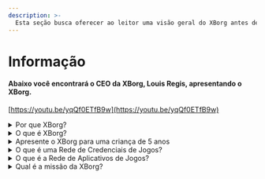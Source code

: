 ```yaml
---
description: >-
  Esta seção busca oferecer ao leitor uma visão geral do XBorg antes de explorar o restante deste documento. Este é o melhor lugar para começar a desenvolver uma compreensão geral do XBorg
---
```


# Informação

#### Abaixo você encontrará o CEO da XBorg, Louis Regis, apresentando o XBorg.



[https://youtu.be/yqQf0ETfB9w](https://youtu.be/yqQf0ETfB9w)

<details>

<summary>Por que XBorg?</summary>

Na sociedade atual, onde o tempo de lazer está se tornando cada vez mais abundante, os jogadores passam horas e horas imersos em mundos de jogos. No entanto, os dados gerados por essas experiências muitas vezes são subvalorizados e fragmentados em vários jogos. A XBorg reconhece o valor do tempo dos jogadores e busca tornar seus dados significativos e valiosos.

O problema dos dados fragmentados dos jogadores é agravado pelo fato de que os jogadores nem sempre são recompensados por suas contribuições para o sucesso de um jogo. Apesar de serem uma parte integral do ecossistema de jogos, os jogadores muitas vezes não percebem nenhum valor gerado por sua jogabilidade. Esse problema significativo afeta inúmeros jogadores e requer uma solução.

</details>

<details>

<summary>O que é XBorg?</summary>

A XBorg está revolucionando a indústria de jogos, capacitando os jogadores a criar sua identidade digital de jogos por meio de uma rede de credenciais. Isso abre caminho para uma nova geração de aplicativos e casos de uso de jogos aprimorados.

Com o potencial de trazer dezenas de milhões de jogadores para o ecossistema Web3, a XBorg está pronta para transformar o futuro dos jogos como o conhecemos.

A XBorg conta com o apoio das melhores marcas e investidores do Web3 e é o lar dos jogadores mais competitivos do Web3.

</details>

<details>

<summary>Apresente o XBorg para uma criança de 5 anos</summary>

Ei, criança! Você já jogou algum jogo no seu tablet ou celular? Bem, tem uma coisa muito legal chamada XBorg que vai deixar sua experiência de jogo ainda mais divertida!

A XBorg é como uma ferramenta especial que ajuda você a criar seu próprio personagem digital que você pode usar para jogar. É como criar seu próprio super-herói!

E a melhor parte é que seu super-herói te dá superpoderes em outros aplicativos de jogos legais também. É como dar superpoderes para todos os jogadores do planeta.

A XBorg está sendo apoiada por pessoas muito importantes e inteligentes que acham que isso vai mudar a forma como jogamos no futuro. Então se prepare, porque a XBorg vai ser muito importante!

</details>

<details>

<summary>O que é uma Rede de Credenciais de Jogos?</summary>

A rede de credenciais é como um hub pessoal de dados de jogos para cada jogador. Ela agrega todas as credenciais de jogos de diferentes jogos e aplicativos em um único ID, como o desempenho em um jogo, as comunidades de jogos a que pertencem e o número de torneios que venceram. É a identidade digital dos jogadores.

Nosso sistema rastreia três tipos de dados do usuário:

1. Engajamento em eSports
2. Desempenho em jogos
3. Atividade social/fã

Coletamos esses dados de plataformas populares como Steam, FaceIt, Riot Games, Twitter, Discord e fontes on-chain.

Tecnicamente falando, a Rede de Credenciais de Jogos usa tokens soulbound dos jogadores (NFTs não transferíveis) para armazenar suas métricas com segurança. Nosso agregador avançado de dados, XBorg, garante que os jogadores sejam os proprietários de seus dados.

A rede de credenciais é o bloco de construção que permite a criação de aplicativos de jogos aprimorados e jogos conectados à identidade dos jogadores.

Portanto, imagine o protocolo Lens para jogos.

</details>

<details>

<summary>O que é a Rede de Aplicativos de Jogos?</summary>

A rede de aplicativos de jogos é uma coleção de aplicativos de jogos que usam a identidade digital de um jogador. Nossa rede de credenciais pode ser usada para criar aplicativos de jogos mais avançados, como uma plataforma de torneios que combina jogadores com base em seu histórico, um lançador de GameFi soulbound ou um aplicativo de namoro para jogadores que combina com base em suas credenciais. As marcas também podem usar essa rede para aquisição de usuários com base em dados de jogadores. A rede de aplicativos de jogos oferece possibilidades infinitas para uma experiência de jogo mais personalizada e agradável.

Pretendemos que o uso da rede de credenciais seja sem permissão, para que qualquer desenvolvedor possa criar novos aplicativos legais :)&#x20;

</details>

<details>

<summary>Qual é a missão da XBorg?</summary>

Nossa missão na XBorg é capacitar jogadores globalmente, fornecendo oportunidades de propriedade, governança e experiências de usuário superiores. Acreditamos firmemente que o futuro dos jogos está nas mãos dos jogadores, e estamos comprometidos em ser a plataforma onde eles podem criar e possuir novos casos de uso para a indústria de jogos.

Na XBorg, priorizamos as necessidades dos nossos jogadores e nos esforçamos para criar um ambiente que promova a colaboração, a governança aberta, a descentralização e a inovação. Nosso objetivo é construir uma comunidade global de jogadores que possam assumir o controle de suas experiências de jogo, criar seus próprios aplicativos e contribuir para o crescimento da indústria.

Estamos dedicados a alcançar isso trabalhando em estreita colaboração com nossos jogadores para criar um mundo melhor para os jogadores em todos os lugares.

</details>